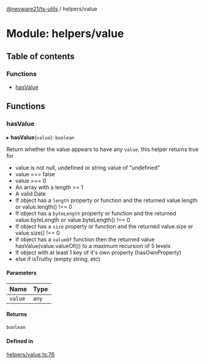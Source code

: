 [@nevware21/ts-utils](../README.md) / helpers/value

# Module: helpers/value

## Table of contents

### Functions

- [hasValue](helpers_value.md#hasvalue)

## Functions

### hasValue

▸ **hasValue**(`value`): `boolean`

Return whether the value appears to have any `value`, this helper returns true for
- value is not null, undefined or string value of "undefined"
- value === false
- value === 0
- An array with a length >= 1
- A valid Date
- If object has a `length` property or function and the returned value.length or value.length() !== 0
- If object has a `byteLength` property or function and the returned value.byteLength or value.byteLength() !== 0
- If object has a `size` property or function and the returned value.size or value.size() !== 0
- If object has a `valueOf` function then the returned value hasValue(value.valueOf()) to a maximum recursion of 5 levels
- If object with at least 1 key of it's own property (hasOwnProperty)
- else if isTruthy (empty string, etc)

#### Parameters

| Name | Type |
| :------ | :------ |
| `value` | `any` |

#### Returns

`boolean`

#### Defined in

[helpers/value.ts:76](https://github.com/nevware21/ts-utils/blob/ac7ff62/ts-utils/src/helpers/value.ts#L76)
